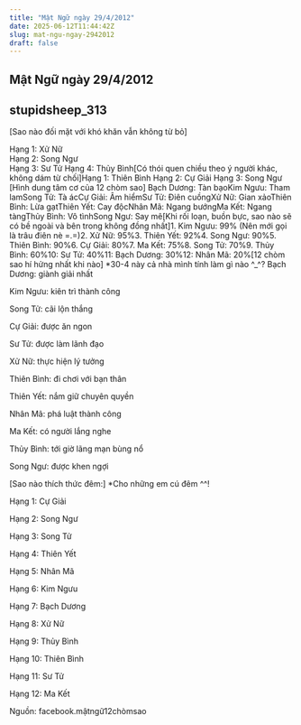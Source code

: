 ```yaml
---
title: "Mật Ngữ ngày 29/4/2012"
date: 2025-06-12T11:44:42Z
slug: mat-ngu-ngay-2942012
draft: false
---
```


## Mật Ngữ ngày 29/4/2012

## stupidsheep_313

[Sao nào đối mặt với khó khăn vẫn không từ bỏ] 
 
Hạng 1: Xử Nữ  
Hạng 2: Song Ngư  
Hạng 3: Sư Tử Hạng 4: Thủy Bình[Có thói quen chiều theo ý người khác, không dám từ chối]Hạng 1: Thiên Bình Hạng 2: Cự Giải Hạng 3: Song Ngư  
[Hình dung tâm cơ của 12 chòm sao] Bạch Dương: Tàn bạoKim Ngưu: Tham lamSong Tử: Tà ácCự Giải: Âm hiểmSư Tử: Điên cuồngXử Nữ: Gian xảoThiên Bình: Lừa gạtThiên Yết: Cay độcNhân Mã: Ngang bướngMa Kết: Ngang tàngThủy Bình: Vô tìnhSong Ngư: Say mê[Khi rối loạn, buồn bực, sao nào sẽ có bề ngoài và bên trong không đồng nhất]1. Kim Ngưu: 99% (Nên mới gọi là trâu điên nè =.=)2. Xử Nữ: 95%3. Thiên Yết: 92%4. Song Ngư: 90%5. Thiên Bình: 90%6. Cự Giải: 80%7. Ma Kết: 75%8. Song Tử: 70%9. Thủy Bình: 60%10: Sư Tử: 40%11: Bạch Dương: 30%12: Nhân Mã: 20%[12 chòm sao hí hửng nhất khi nào]
*30-4 này cả nhà mình tính làm gì nào ^_^?
Bạch Dương: giành giải nhất
 
Kim Ngưu: kiên trì thành công
 
Song Tử: cãi lộn thắng 
 
Cự Giải: được ăn ngon 
 
Sư Tử: được làm lãnh đạo
 
Xử Nữ: thực hiện lý tưởng
 
Thiên Bình: đi chơi với bạn thân 
 
Thiên Yết: nắm giữ chuyên quyền 
 
Nhân Mã: phá luật thành công
 
Ma Kết: có người lắng nghe
 
Thủy Bình: tới giờ lãng mạn bùng nổ
 
Song Ngư: được khen ngợi
 
 
[Sao nào thích thức đêm:]
*Cho những em cú đêm ^^!
 

 
Hạng 1: Cự Giải 

Hạng 2: Song Ngư 
 
Hạng 3: Song Tử 

Hạng 4: Thiên Yết 

Hạng 5: Nhân Mã 

Hạng 6: Kim Ngưu 

Hạng 7: Bạch Dương 

Hạng 8: Xử Nữ 

Hạng 9: Thủy Bình

Hạng 10: Thiên Bình 

Hạng 11: Sư Tử 

Hạng 12: Ma Kết

 
Nguồn: facebook.mậtngữ12chòmsao